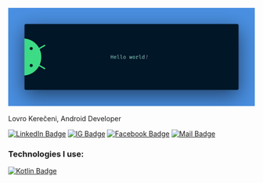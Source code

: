 ![](./assets/banner.png)

Lovro Kerečeni, Android Developer

[![LinkedIn Badge](https://img.shields.io/badge/-Lovro_Kerečeni-2867b2?style=flat-square&labelColor=2867b2&logo=linkedin&logoColor=white)](https://www.linkedin.com/in/lovro-kere%C4%8Deni-25a997200) [![IG Badge](https://img.shields.io/badge/-@lovro_kereceni-fb3958?style=flat-square&labelColor=fb3958&logo=instagram&logoColor=white)](https://www.instagram.com/lovro_kereceni) [![Facebook Badge](https://img.shields.io/badge/-Lovro_Kerečeni-4267B2?style=flat-square&labelColor=4267B2&logo=facebook&logoColor=white)](https://www.facebook.com/lovro630) [![Mail Badge](https://img.shields.io/badge/-lovro.kereceni-C71610?style=flat-square&labelColor=C71610&logo=gmail&logoColor=white)](mailto:lovro.kereceni@gmail.com)

### Technologies I use:

[![Kotlin Badge](https://img.shields.io/badge/-Kotlin-F6891F?style=for-the-badge&labelColor=252526&logo=kotlin&logoColor=766DB2)](#)

